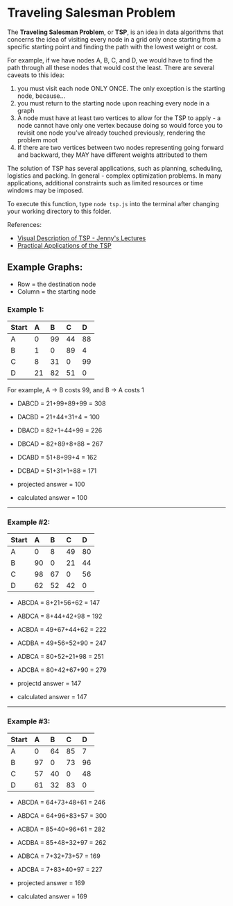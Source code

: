 
# Traveling Salesman Problem

The **Traveling Salesman Problem**, or **TSP**, is an idea in data algorithms that concerns the idea of visiting every node in a grid only once starting from a specific starting point and finding the path with the lowest weight or cost.

For example, if we have nodes A, B, C, and D, we would have to find the path through all these nodes that would cost the least.
There are several caveats to this idea:

1. you must visit each node ONLY ONCE. The only exception is the starting node, because...
2. you must return to the starting node upon reaching every node in a graph
3. A node must have at least two vertices to allow for the TSP to apply - a node cannot have only one vertex because doing so would force you to revisit one node you've already touched previously, rendering the problem moot
4. If there are two vertices between two nodes representing going forward and backward, they MAY have different weights attributed to them

The solution of TSP has several applications, such as planning, scheduling, logistics and packing. In general - complex optimization problems. In many applications, additional constraints such as  limited resources or time windows may be imposed.

To execute this function, type ``node tsp.js`` into the terminal after changing your working directory to this folder.

References:
* [Visual Description of TSP - Jenny's Lectures](https://www.youtube.com/watch?v=hh-uFQ-MGfw)
* [Practical Applications of the TSP](https://www.quora.com/What-are-practical-applications-of-the-travelling-salesman-problem)

## Example Graphs:

* Row = the destination node
* Column = the starting node

### Example 1:

| Start | A | B | C | D |
|:--|:--|:--|:--|:--|
| A | 0 | 99| 44| 88|
| B | 1 | 0 | 89| 4 |
| C | 8 | 31| 0 | 99|
| D | 21| 82| 51| 0 |

For example, A -> B costs 99, and B -> A costs 1

* DABCD = 21+99+89+99 = 308
* DACBD = 21+44+31+4 = 100
* DBACD = 82+1+44+99 = 226
* DBCAD = 82+89+8+88 = 267
* DCABD = 51+8+99+4 = 162
* DCBAD = 51+31+1+88 = 171

* projected answer = 100
* calculated answer = 100

---

### Example #2:

| Start | A | B | C | D |
|:--|:--|:--|:--|:--|
| A | 0 | 8 | 49| 80|
| B | 90| 0 | 21| 44|
| C | 98| 67| 0 | 56|
| D | 62| 52| 42| 0 |

* ABCDA = 8+21+56+62 = 147
* ABDCA = 8+44+42+98 = 192
* ACBDA = 49+67+44+62 = 222
* ACDBA = 49+56+52+90 = 247
* ADBCA = 80+52+21+98 = 251
* ADCBA = 80+42+67+90 = 279

* projectd answer = 147
* calculated answer = 147

---

### Example #3:

| Start | A | B | C | D |
|:--|:--|:--|:--|:--|
| A | 0 | 64| 85| 7 |
| B | 97| 0 | 73| 96|
| C | 57| 40| 0 | 48|
| D | 61| 32| 83| 0 |

* ABCDA = 64+73+48+61 = 246
* ABDCA = 64+96+83+57 = 300
* ACBDA = 85+40+96+61 = 282
* ACDBA = 85+48+32+97 = 262
* ADBCA = 7+32+73+57 = 169
* ADCBA = 7+83+40+97 = 227

* projected answer = 169
* calculated answer = 169